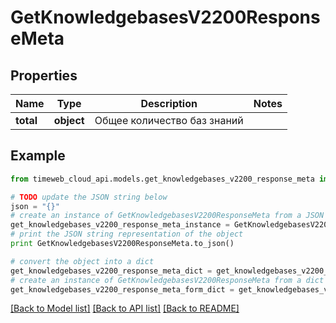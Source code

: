 # GetKnowledgebasesV2200ResponseMeta


## Properties
Name | Type | Description | Notes
------------ | ------------- | ------------- | -------------
**total** | **object** | Общее количество баз знаний | 

## Example

```python
from timeweb_cloud_api.models.get_knowledgebases_v2200_response_meta import GetKnowledgebasesV2200ResponseMeta

# TODO update the JSON string below
json = "{}"
# create an instance of GetKnowledgebasesV2200ResponseMeta from a JSON string
get_knowledgebases_v2200_response_meta_instance = GetKnowledgebasesV2200ResponseMeta.from_json(json)
# print the JSON string representation of the object
print GetKnowledgebasesV2200ResponseMeta.to_json()

# convert the object into a dict
get_knowledgebases_v2200_response_meta_dict = get_knowledgebases_v2200_response_meta_instance.to_dict()
# create an instance of GetKnowledgebasesV2200ResponseMeta from a dict
get_knowledgebases_v2200_response_meta_form_dict = get_knowledgebases_v2200_response_meta.from_dict(get_knowledgebases_v2200_response_meta_dict)
```
[[Back to Model list]](../README.md#documentation-for-models) [[Back to API list]](../README.md#documentation-for-api-endpoints) [[Back to README]](../README.md)


